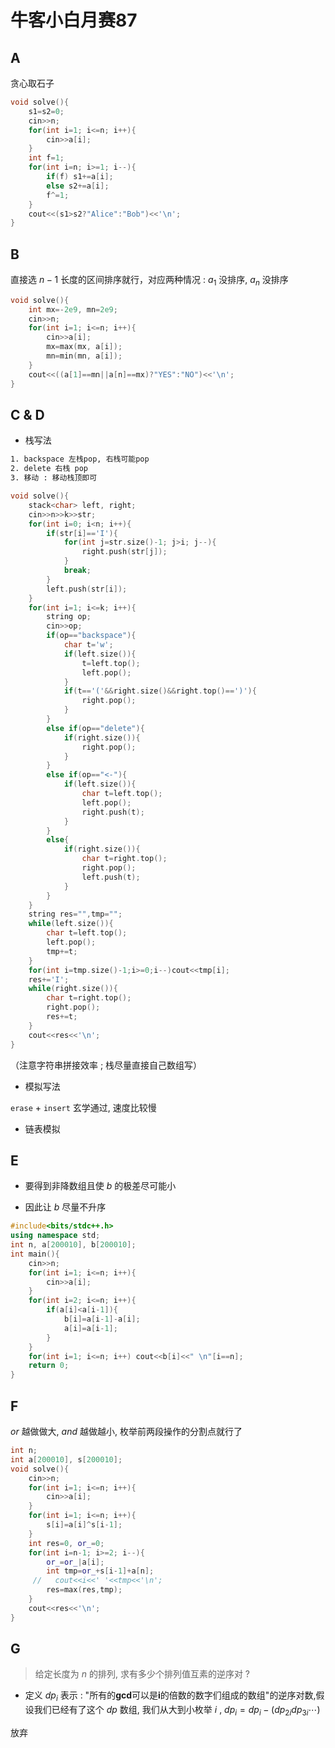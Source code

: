 # 牛客小白月赛87

## A

贪心取石子

```cpp
void solve(){
    s1=s2=0;
    cin>>n;
    for(int i=1; i<=n; i++){
        cin>>a[i];
    }
    int f=1;
    for(int i=n; i>=1; i--){
        if(f) s1+=a[i];
        else s2+=a[i];
        f^=1;
    }
    cout<<(s1>s2?"Alice":"Bob")<<'\n';
}
```

## B

直接选 $n-1$ 长度的区间排序就行，对应两种情况 : $a_1$ 没排序, $a_n$ 没排序

```cpp
void solve(){
    int mx=-2e9, mn=2e9;
    cin>>n;
    for(int i=1; i<=n; i++){
        cin>>a[i];
        mx=max(mx, a[i]);
        mn=min(mn, a[i]);
    }
    cout<<((a[1]==mn||a[n]==mx)?"YES":"NO")<<'\n';
}
```

## C & D

- 栈写法

```latex
1. backspace 左栈pop, 右栈可能pop
2. delete 右栈 pop
3. 移动 : 移动栈顶即可
```

```cpp
void solve(){
    stack<char> left, right;
    cin>>n>>k>>str;
    for(int i=0; i<n; i++){
        if(str[i]=='I'){
            for(int j=str.size()-1; j>i; j--){
                right.push(str[j]);
            }
            break;
        }
        left.push(str[i]);
    }
    for(int i=1; i<=k; i++){
        string op;
        cin>>op;
        if(op=="backspace"){
            char t='w';
            if(left.size()){
                t=left.top();
                left.pop();
            }
            if(t=='('&&right.size()&&right.top()==')'){
                right.pop();
            }
        }
        else if(op=="delete"){
            if(right.size()){
                right.pop();
            }
        }
        else if(op=="<-"){
            if(left.size()){
                char t=left.top();
                left.pop();
                right.push(t);
            }
        }
        else{
            if(right.size()){
                char t=right.top();
                right.pop();
                left.push(t);
            }
        }
    }
    string res="",tmp="";
    while(left.size()){
        char t=left.top();
        left.pop();
        tmp+=t;
    }
    for(int i=tmp.size()-1;i>=0;i--)cout<<tmp[i];
    res+='I';
    while(right.size()){
        char t=right.top();
        right.pop();
        res+=t;
    }
    cout<<res<<'\n';
}
```

（注意字符串拼接效率 ; 栈尽量直接自己数组写）

- 模拟写法

`erase` + `insert` 玄学通过, 速度比较慢

- 链表模拟

## E

- 要得到非降数组且使 $b$ 的极差尽可能小

- 因此让 $b$ 尽量不升序

```cpp
#include<bits/stdc++.h>
using namespace std;
int n, a[200010], b[200010];
int main(){
    cin>>n;
    for(int i=1; i<=n; i++){
        cin>>a[i];
    }
    for(int i=2; i<=n; i++){
        if(a[i]<a[i-1]){
            b[i]=a[i-1]-a[i];
            a[i]=a[i-1];            
        }
    }
	for(int i=1; i<=n; i++) cout<<b[i]<<" \n"[i==n];
	return 0;
} 
```

## F

$or$ 越做做大, $and$ 越做越小, 枚举前两段操作的分割点就行了

```cpp
int n;
int a[200010], s[200010];
void solve(){
    cin>>n;
    for(int i=1; i<=n; i++){
        cin>>a[i];
    }
    for(int i=1; i<=n; i++){
        s[i]=a[i]^s[i-1];
    }   
    int res=0, or_=0;
    for(int i=n-1; i>=2; i--){
        or_=or_|a[i];
        int tmp=or_+s[i-1]+a[n];
     //   cout<<i<<' '<<tmp<<'\n';
        res=max(res,tmp);
    }
    cout<<res<<'\n';
}
```

## G

> 给定长度为 $n$ 的排列, 求有多少个排列值互素的逆序对 ?

- 定义 $dp_i$ 表示 : "所有的**gcd**可以是**i**的倍数的数字们组成的数组"的逆序对数,假设我们已经有了这个 $dp$ 数组, 我们从大到小枚举 $i$ , $dp_i=dp_i-(dp_{2i}dp_{3i}\cdots)$ 

放弃
